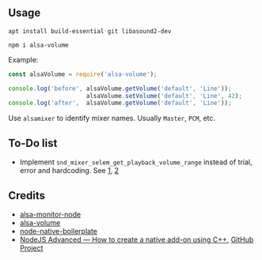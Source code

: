 
## Usage

    apt install build-essential git libasound2-dev
    
    npm i alsa-volume

Example:

```js
const alsaVolume = require('alsa-volume');

console.log('before', alsaVolume.getVolume('default', 'Line'));
                      alsaVolume.setVolume('default', 'Line', 42);
console.log('after',  alsaVolume.getVolume('default', 'Line'));

```

Use `alsamixer` to identify mixer names. Usually `Master`, `PCM`, etc.

## To-Do list

- Implement `snd_mixer_selem_get_playback_volume_range` instead of trial, error and hardcoding. See [1](https://stackoverflow.com/questions/56675099/how-to-change-volume-of-speaker-using-alsa-library), [2](https://www.alsa-project.org/alsa-doc/alsa-lib/group___simple_mixer.html#ga09557e90c11fbd37aeed30938338698b) 

## Credits

- [alsa-monitor-node](https://github.com/mlaurijsse/alsa-monitor-node)
- [alsa-volume](https://github.com/OpenDingux/alsa-volume)
- [node-native-boilerplate](https://github.com/fcanas/node-native-boilerplate)
- [NodeJS Advanced — How to create a native add-on using C++](https://medium.com/the-guild/nodejs-advanced-how-to-create-a-native-add-on-using-c-588b4f2248cc), [GitHub Project](https://github.com/DAB0mB/node-distance-addon)